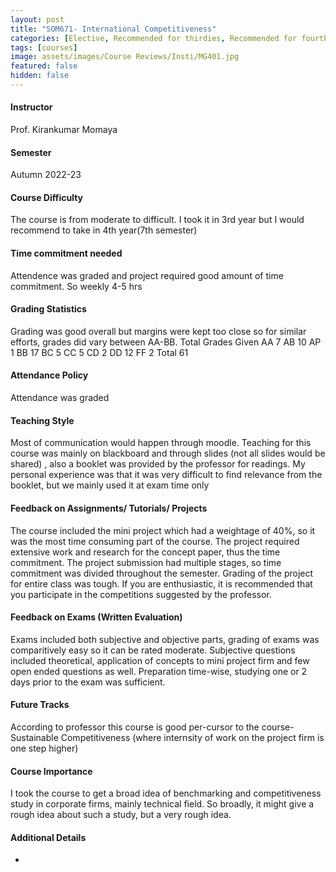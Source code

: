 ```yaml
---
layout: post
title: "SOM671- International Competitiveness"
categories: [Elective, Recommended for thirdies, Recommended for fourthies, Management, Entrepreneurship]
tags: [courses]
image: assets/images/Course Reviews/Insti/MG401.jpg
featured: false
hidden: false
---
```


#### Instructor
Prof. Kirankumar Momaya

#### Semester
Autumn 2022-23

#### Course Difficulty
The course is from moderate to difficult. I took it in 3rd year but I would recommend to take in 4th year(7th semester)

#### Time commitment needed
Attendence was graded and project required good amount of time commitment. So weekly 4-5 hrs

#### Grading Statistics
Grading was good overall but margins were kept too close so for similar efforts, grades did vary between AA-BB. 
Total Grades Given 
AA	7
AB	10
AP	1
BB	17
BC	5
CC	5
CD	2
DD	12
FF	2
Total	61

#### Attendance Policy
Attendance was graded

#### Teaching Style
Most of communication would happen through  moodle. Teaching for this course was mainly on blackboard and through slides (not all slides would be shared) , also a booklet was provided by the professor for readings. My personal experience was that it was very difficult to find relevance from the booklet, but we mainly used it at exam time only

#### Feedback on Assignments/ Tutorials/ Projects
The course included the mini project which had a weightage of 40%, so it was the most time consuming part of the course. The project required extensive work and research for the concept paper, thus the time commitment. The project submission had multiple stages, so time commitment was divided throughout the semester. Grading of the project for entire class was tough. If you are enthusiastic, it is recommended that you participate in the competitions suggested by the professor.

#### Feedback on Exams (Written Evaluation)
Exams included both subjective and objective parts, grading of exams was comparitively easy so it can be rated moderate. Subjective questions included theoretical, application of concepts to mini project firm and few open ended questions as well. Preparation time-wise, studying one or 2 days prior to the exam was sufficient.

#### Future Tracks
According to professor this course is good per-cursor to the course- Sustainable Competitiveness (where internsity of work on the project firm is one step higher) 

#### Course Importance
 I took the course to get a broad idea of benchmarking and competitiveness study in corporate firms, mainly technical field. So broadly, it might give a rough idea about such a study, but a very rough idea. 

#### Additional Details
-

